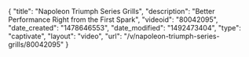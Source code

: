 {
    "title": "Napoleon Triumph Series Grills",
    "description": "Better Performance Right from the First Spark",
    "videoid": "80042095",
    "date_created": "1478646553",
    "date_modified": "1492473404",
    "type": "captivate",
    "layout": "video",
    "url": "\/v\/napoleon-triumph-series-grills\/80042095"
}